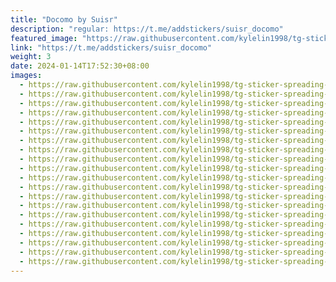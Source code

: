 ```yaml
---
title: "Docomo by Suisr"
description: "regular: https://t.me/addstickers/suisr_docomo"
featured_image: "https://raw.githubusercontent.com/kylelin1998/tg-sticker-spreading-worldwide-images/main/img/f8f8cd06-6986-4e45-9447-768c3c82ce84.jpg"
link: "https://t.me/addstickers/suisr_docomo"
weight: 3
date: 2024-01-14T17:52:30+08:00
images:
  - https://raw.githubusercontent.com/kylelin1998/tg-sticker-spreading-worldwide-images/main/img/f8f8cd06-6986-4e45-9447-768c3c82ce84.jpg
  - https://raw.githubusercontent.com/kylelin1998/tg-sticker-spreading-worldwide-images/main/img/bf79cb25-447b-47ba-90cd-49a263f39124.jpg
  - https://raw.githubusercontent.com/kylelin1998/tg-sticker-spreading-worldwide-images/main/img/6c923e52-c5c2-4ed9-bb27-183f384a08ed.jpg
  - https://raw.githubusercontent.com/kylelin1998/tg-sticker-spreading-worldwide-images/main/img/87738a39-b4b9-4ef9-8393-2dbbe8e4a99a.jpg
  - https://raw.githubusercontent.com/kylelin1998/tg-sticker-spreading-worldwide-images/main/img/3db02e21-fdfd-4033-8d06-38cfae2aeb27.jpg
  - https://raw.githubusercontent.com/kylelin1998/tg-sticker-spreading-worldwide-images/main/img/0c0a6621-9813-4732-87a5-7035acc23288.jpg
  - https://raw.githubusercontent.com/kylelin1998/tg-sticker-spreading-worldwide-images/main/img/d7996eaf-48d1-431f-afe1-66d055e22b28.jpg
  - https://raw.githubusercontent.com/kylelin1998/tg-sticker-spreading-worldwide-images/main/img/c9581ac5-afc1-4479-8bba-97baf2342985.jpg
  - https://raw.githubusercontent.com/kylelin1998/tg-sticker-spreading-worldwide-images/main/img/e5aa4ff6-16db-4b1c-bc2b-b3f44ea244aa.jpg
  - https://raw.githubusercontent.com/kylelin1998/tg-sticker-spreading-worldwide-images/main/img/ad909597-af8f-41eb-9534-c2ff971ace03.jpg
  - https://raw.githubusercontent.com/kylelin1998/tg-sticker-spreading-worldwide-images/main/img/9d250be4-cdac-40de-8831-a6d5c6fb2d26.jpg
  - https://raw.githubusercontent.com/kylelin1998/tg-sticker-spreading-worldwide-images/main/img/b36a4bdc-db7c-41d7-b320-e209e6e72e96.jpg
  - https://raw.githubusercontent.com/kylelin1998/tg-sticker-spreading-worldwide-images/main/img/b6b79063-647d-4e90-8ec5-86d7c4c8eba8.jpg
  - https://raw.githubusercontent.com/kylelin1998/tg-sticker-spreading-worldwide-images/main/img/141a60af-2678-45dd-9e96-480017aa75d5.jpg
  - https://raw.githubusercontent.com/kylelin1998/tg-sticker-spreading-worldwide-images/main/img/e9b1b0cd-3155-42e3-969a-e5e5340a6bcd.jpg
  - https://raw.githubusercontent.com/kylelin1998/tg-sticker-spreading-worldwide-images/main/img/bad885ac-ac81-41ac-b422-08df46a2dc47.jpg
  - https://raw.githubusercontent.com/kylelin1998/tg-sticker-spreading-worldwide-images/main/img/18b2b6dc-7873-4968-802b-5b6f9f45731e.jpg
  - https://raw.githubusercontent.com/kylelin1998/tg-sticker-spreading-worldwide-images/main/img/0aa4a3fc-1333-473d-a22a-ebf4d943dafa.jpg
  - https://raw.githubusercontent.com/kylelin1998/tg-sticker-spreading-worldwide-images/main/img/53127d53-c645-4e3a-9f90-20904a640f54.jpg
  - https://raw.githubusercontent.com/kylelin1998/tg-sticker-spreading-worldwide-images/main/img/3aaa2915-48ad-4c9f-b01a-b58b4f7e224c.jpg
---
```

